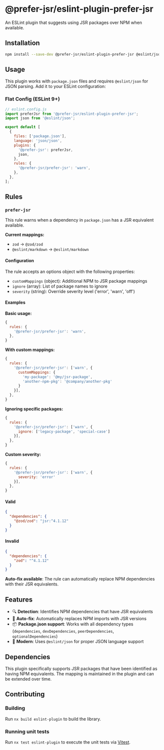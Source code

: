 # @prefer-jsr/eslint-plugin-prefer-jsr

An ESLint plugin that suggests using JSR packages over NPM when available.

## Installation

```bash
npm install --save-dev @prefer-jsr/eslint-plugin-prefer-jsr @eslint/json
```

## Usage

This plugin works with `package.json` files and requires `@eslint/json` for JSON parsing. Add it to your ESLint configuration:

### Flat Config (ESLint 9+)

```js
// eslint.config.js
import preferJsr from '@prefer-jsr/eslint-plugin-prefer-jsr';
import json from '@eslint/json';

export default [
  {
    files: ['package.json'],
    language: 'json/json',
    plugins: {
      '@prefer-jsr': preferJsr,
      json,
    },
    rules: {
      '@prefer-jsr/prefer-jsr': 'warn',
    },
  },
];
```

## Rules

### `prefer-jsr`

This rule warns when a dependency in `package.json` has a JSR equivalent available.

**Current mappings:**

- `zod` → `@zod/zod`
- `@eslint/markdown` → `@eslint/markdown`

#### Configuration

The rule accepts an options object with the following properties:

- `customMappings` (object): Additional NPM to JSR package mappings
- `ignore` (array): List of package names to ignore
- `severity` (string): Override severity level ('error', 'warn', 'off')

#### Examples

**Basic usage:**

```js
{
  rules: {
    '@prefer-jsr/prefer-jsr': 'warn',
  },
}
```

**With custom mappings:**

```js
{
  rules: {
    '@prefer-jsr/prefer-jsr': ['warn', {
      customMappings: {
        'my-package': '@my/jsr-package',
        'another-npm-pkg': '@company/another-pkg'
      }
    }],
  },
}
```

**Ignoring specific packages:**

```js
{
  rules: {
    '@prefer-jsr/prefer-jsr': ['warn', {
      ignore: ['legacy-package', 'special-case']
    }],
  },
}
```

**Custom severity:**

```js
{
  rules: {
    '@prefer-jsr/prefer-jsr': ['warn', {
      severity: 'error'
    }],
  },
}
```

#### Valid

```json
{
  "dependencies": {
    "@zod/zod": "jsr:^4.1.12"
  }
}
```

#### Invalid

```json
{
  "dependencies": {
    "zod": "^4.1.12"
  }
}
```

**Auto-fix available**: The rule can automatically replace NPM dependencies with their JSR equivalents.

## Features

- 🔍 **Detection**: Identifies NPM dependencies that have JSR equivalents
- 🔧 **Auto-fix**: Automatically replaces NPM imports with JSR versions
- 📦 **Package.json support**: Works with all dependency types (`dependencies`, `devDependencies`, `peerDependencies`, `optionalDependencies`)
- 🎯 **Modern**: Uses `@eslint/json` for proper JSON language support

## Dependencies

This plugin specifically supports JSR packages that have been identified as having NPM equivalents. The mapping is maintained in the plugin and can be extended over time.

## Contributing

### Building

Run `nx build eslint-plugin` to build the library.

### Running unit tests

Run `nx test eslint-plugin` to execute the unit tests via [Vitest](https://vitest.dev/).

